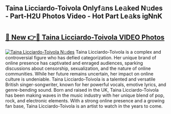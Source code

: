 ## Taina Licciardo-Toivola Onlyf𝚊ns Le𝚊ked N𝚞des - Part-H2U Photos Video - Hot Part Le𝚊ks igNnK

# <h2><a href="http://ab33562.deff.icu/?id=Taina+Licciardo-Toivola">🔗 New 👉🔴 Taina Licciardo-Toivola VIDEO Photos</a></h2>

[![Taina Licciardo-Toivola N𝚞des](https://i.imgur.com/rIISA9y.gif)](http://ab33562.deff.icu/?id=Taina+Licciardo-Toivola)
Taina Licciardo-Toivola is a complex and controversial figure who has defied categorization. Her unique brand of online presence has captivated and enraged audiences, sparking discussions about censorship, sexualization, and the nature of online communities. While her future remains uncertain, her impact on online culture is undeniable. Taina Licciardo-Toivola is a talented and versatile British singer-songwriter, known for her powerful vocals, emotive lyrics, and genre-bending sound. Born and raised in the UK, Taina Licciardo-Toivola has been making waves in the music industry with her unique blend of pop, rock, and electronic elements. With a strong online presence and a growing fan base, Taina Licciardo-Toivola is an artist to watch in the years to come.
